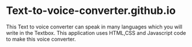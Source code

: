 # Text-to-voice-converter.github.io
This Text to voice converter can speak in many languages which you will write in the Textbox. This application uses HTML,CSS and Javascript code to make this voice converter. 

